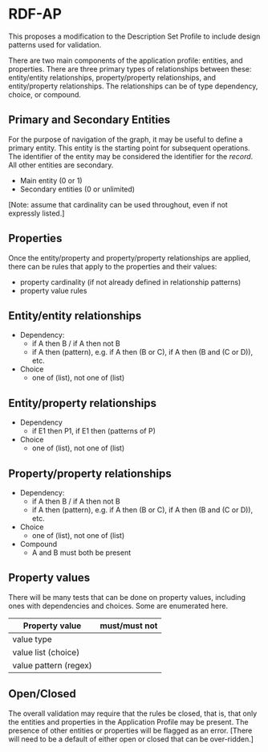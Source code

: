 # RDF-AP

This proposes a modification to the Description Set Profile to include design patterns used for validation.

There are two main components of the application profile: entities, and properties. There are three primary types of relationships between these: entity/entity relationships, property/property relationships, and entity/property relationships. The relationships can be of type dependency, choice, or compound.

## Primary and Secondary Entities

For the purpose of navigation of the graph, it may be useful to define a primary entity. This entity is the starting point for subsequent operations. The identifier of the entity may be considered the identifier for the *record*. All other entities are secondary.

* Main entity (0 or 1)
* Secondary entities (0 or unlimited)

[Note: assume that cardinality can be used throughout, even if not expressly listed.]

## Properties

Once the entity/property and property/property relationships are applied, there can be rules that apply to the properties and their values:

* property cardinality (if not already defined in relationship patterns)
* property value rules

## Entity/entity relationships

* Dependency: 
  * if A then B / if A then not B
  * if A then (pattern), e.g. if A then (B or C), if A then (B and (C or D)), etc.
* Choice
  * one of (list), not one of (list)

## Entity/property relationships

* Dependency
  * if E1 then P1, if E1 then (patterns of P)
* Choice
  * one of (list), not one of (list)

## Property/property relationships

* Dependency: 
  * if A then B / if A then not B
  * if A then (pattern), e.g. if A then (B or C), if A then (B and (C or D)), etc.
* Choice
  * one of (list), not one of (list)
* Compound
  * A and B must both be present

## Property values

There will be many tests that can be done on property values, including ones with dependencies and choices. Some are enumerated here.

| Property value | must/must not|
| -------------- | ------------ |
| value type |  |
| value list (choice) |  |
| value pattern (regex) |  |



## Open/Closed

The overall validation may require that the rules be closed, that is, that only the entities and properties in the Application Profile may be present. The presence of other entities or properties will be flagged as an error. [There will need to be a default of either open or closed that can be over-ridden.]
